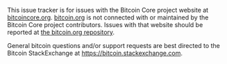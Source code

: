 This issue tracker is for issues with the Bitcoin Core project website at
[bitcoincore.org](https://bitcoincore.org).
[bitcoin.org](https://bitcoin.org) is not connected with or maintained by the
Bitcoin Core project contributors. Issues with that website should be reported
at [the bitcoin.org
repository](https://github.com/bitcoin-dot-org/bitcoin.org/issues).

General bitcoin questions and/or support requests are best directed to the
Bitcoin StackExchange at https://bitcoin.stackexchange.com.
